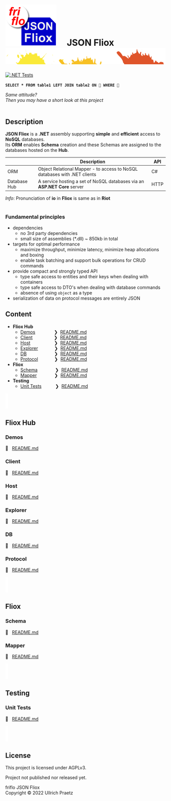 

# ![logo](docs/images/Json-Fliox.svg)     **JSON Fliox**      ![SPLASH](docs/images/paint-splatter.svg)

[![.NET Tests](https://github.com/friflo/Friflo.Json.Fliox/workflows/.NET/badge.svg)](https://github.com/friflo/Friflo.Json.Fliox/actions)


__`SELECT * FROM table1 LEFT JOIN table2 ON 💩 WHERE 💩`__

*Same attitude?  
Then you may have a short look at this project*  <br/><br/>


## Description
**JSON Fliox** is a **.NET** assembly supporting **simple** and **efficient** access to **NoSQL** databases.  
Its **ORM** enables **Schema** creation and these Schemas are assigned to the databases hosted on the **Hub**.

|              | Description                                                               | API  |
| ------------ | ------------------------------------------------------------------------- | ---- |
| ORM          | Object Relational Mapper - to access to NoSQL databases with .NET clients | C#   |
| Database Hub | A service hosting a set of NoSQL databases via an **ASP.NET Core** server | HTTP |

*Info*: Pronunciation of **io** in **Fliox** is same as in **Riot** <br/><br/>

### Fundamental principles
- dependencies
    - no 3rd party dependencies
    - small size of assemblies (*.dll) ~ 850kb in total
- targets for optimal performance
    - maximize throughput, minimize latency, minimize heap allocations and boxing
  - enable task batching and support bulk operations for CRUD commands
- provide compact and strongly typed API
    - type safe access to entities and their keys when dealing with containers  
    - type safe access to DTO's when dealing with database commands
    - absence of using `object` as a type
- serialization of data on protocol messages are entirely JSON



## Content
- **Fliox Hub**
    - [Demos](#demos)               ❯  [README.md](https://github.com/friflo/FlioxHub.Demos#-flioxhub-demos-)
    - [Client](#client)                 ❯  [README.md](Json/Fliox.Hub/Client/README.md)
    - [Host](#host)                   ❯  [README.md](Json/Fliox.Hub/Host/README.md)
    - [Explorer](#explorer)             ❯  [README.md](Json/Fliox.Hub.Explorer/README.md)
    - [DB](#db)                      ❯  [README.md](Json/Fliox.Hub/DB/README.md)
    - [Protocol](#protocol)             ❯  [README.md](Json/Fliox.Hub/Protocol/README.md)
- **Fliox**
    - [Schema](#schema)              ❯  [README.md](Json/Fliox/Schema/README.md)
    - [Mapper](#mapper)              ❯  [README.md](Json/Fliox/Mapper/README.md)
- **Testing**
    - [Unit Tests](#unit-tests)           ❯  [README.md](Json.Tests/README.md)



![section](docs/images/new-section.png)

## **Fliox Hub**

### **Demos**

📄   [README.md](https://github.com/friflo/FlioxHub.Demos#-flioxhub-demos-)


### **Client**
📄   [README.md](Json/Fliox.Hub/Client/README.md)


### **Host**
📄   [README.md](Json/Fliox.Hub/Host/README.md)


### **Explorer**
📄   [README.md](Json/Fliox.Hub.Explorer/README.md)


### **DB**
📄   [README.md](Json/Fliox.Hub/DB/README.md)


### **Protocol**
📄   [README.md](Json/Fliox.Hub/Protocol/README.md)





![section](docs/images/new-section.png)

## **Fliox**

### **Schema**
📄   [README.md](Json/Fliox/Schema/README.md)


### **Mapper**
📄   [README.md](Json/Fliox/Mapper/README.md)




![section](docs/images/new-section.png)

## **Testing**

### **Unit Tests**
📄   [README.md](Json.Tests/README.md)




![section](docs/images/new-section.png)

## License

This project is licensed under AGPLv3.

Project not published nor released yet.

friflo JSON Fliox  
Copyright © 2022 Ullrich Praetz
